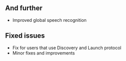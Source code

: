 ## And further
- Improved global speech recognition

## Fixed issues
- Fix for users that use Discovery and Launch protocol
- Minor fixes and improvements